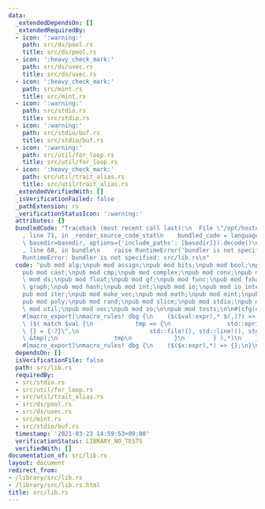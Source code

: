 ```yaml
---
data:
  _extendedDependsOn: []
  _extendedRequiredBy:
  - icon: ':warning:'
    path: src/ds/pool.rs
    title: src/ds/pool.rs
  - icon: ':heavy_check_mark:'
    path: src/ds/uvec.rs
    title: src/ds/uvec.rs
  - icon: ':heavy_check_mark:'
    path: src/mint.rs
    title: src/mint.rs
  - icon: ':warning:'
    path: src/stdio.rs
    title: src/stdio.rs
  - icon: ':warning:'
    path: src/stdio/buf.rs
    title: src/stdio/buf.rs
  - icon: ':warning:'
    path: src/util/for_loop.rs
    title: src/util/for_loop.rs
  - icon: ':heavy_check_mark:'
    path: src/util/trait_alias.rs
    title: src/util/trait_alias.rs
  _extendedVerifiedWith: []
  _isVerificationFailed: false
  _pathExtension: rs
  _verificationStatusIcon: ':warning:'
  attributes: {}
  bundledCode: "Traceback (most recent call last):\n  File \"/opt/hostedtoolcache/Python/3.9.2/x64/lib/python3.9/site-packages/onlinejudge_verify/documentation/build.py\"\
    , line 71, in _render_source_code_stat\n    bundled_code = language.bundle(stat.path,\
    \ basedir=basedir, options={'include_paths': [basedir]}).decode()\n  File \"/opt/hostedtoolcache/Python/3.9.2/x64/lib/python3.9/site-packages/onlinejudge_verify/languages/user_defined.py\"\
    , line 68, in bundle\n    raise RuntimeError('bundler is not specified: {}'.format(path.as_posix()))\n\
    RuntimeError: bundler is not specified: src/lib.rs\n"
  code: "pub mod alg;\npub mod assign;\npub mod bits;\npub mod bool;\npub mod bounded;\n\
    pub mod cast;\npub mod cmp;\npub mod complex;\npub mod conv;\npub mod dfa;\npub\
    \ mod ds;\npub mod float;\npub mod gf;\npub mod func;\npub mod fxhash;\npub mod\
    \ graph;\npub mod hash;\npub mod int;\npub mod io;\npub mod io_interactive;\n\
    pub mod iter;\npub mod make_vec;\npub mod math;\npub mod mint;\npub mod num;\n\
    pub mod poly;\npub mod rand;\npub mod slice;\npub mod stdio;\npub mod u64;\npub\
    \ mod util;\npub mod vec;\npub mod zo;\n\npub mod tests;\n\n#[cfg(debug_assertions)]\n\
    #[macro_export]\nmacro_rules! dbg {\n    ($($val:expr),* $(,)?) => {\n       \
    \ ($( match $val {\n            tmp => {\n                std::eprintln!(\"[{}:{}]\
    \ {} = {:?}\",\n                    std::file!(), std::line!(), std::stringify!($val),\
    \ &tmp);\n                tmp\n            }\n        } ),*)\n    };\n}\n\n#[cfg(not(debug_assertions))]\n\
    #[macro_export]\nmacro_rules! dbg {\n    ($($x:expr),*) => {};\n}\n"
  dependsOn: []
  isVerificationFile: false
  path: src/lib.rs
  requiredBy:
  - src/stdio.rs
  - src/util/for_loop.rs
  - src/util/trait_alias.rs
  - src/ds/pool.rs
  - src/ds/uvec.rs
  - src/mint.rs
  - src/stdio/buf.rs
  timestamp: '2021-03-23 14:59:53+09:00'
  verificationStatus: LIBRARY_NO_TESTS
  verifiedWith: []
documentation_of: src/lib.rs
layout: document
redirect_from:
- /library/src/lib.rs
- /library/src/lib.rs.html
title: src/lib.rs
---
```

